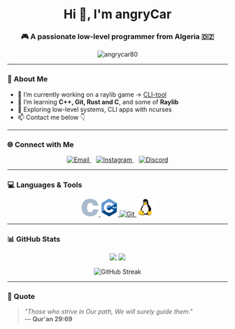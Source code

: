 <h1 align="center">Hi 👋, I'm angryCar</h1>
<h3 align="center">🎮 A passionate low-level programmer from Algeria 🇩🇿</h3>

<p align="center">
  <img src="https://komarev.com/ghpvc/?username=angrycar80&label=Profile%20views&color=0e75b6&style=flat" alt="angrycar80" />
</p>

---

### 🧠 About Me

- 🔭 I’m currently working on a raylib game → [CLI-tool](https://github.com/angryCar80/CLI-tool)
- 🌱 I’m learning **C++, Git, Rust and C**, and some of **Raylib**
- 🧰 Exploring low-level systems, CLI apps with ncurses
- 📫 Contact me below 👇

---

### 🌐 Connect with Me

<p align="center">
  <a href="mailto:ouabbasaymen@gmail.com" target="_blank">
    <img src="https://img.icons8.com/fluency/48/email-open.png" alt="Email" height="30" />
  </a>
  &nbsp;&nbsp;
  <a href="https://instagram.com/angrycar_13" target="_blank">
    <img src="https://raw.githubusercontent.com/rahuldkjain/github-profile-readme-generator/master/src/images/icons/Social/instagram.svg" alt="Instagram" height="30" />
  </a>
  &nbsp;&nbsp;
  <a href="#" title="angryCar13">
    <img src="https://raw.githubusercontent.com/rahuldkjain/github-profile-readme-generator/master/src/images/icons/Social/discord.svg" alt="Discord" height="30" />
  </a>
</p>

---

### 💻 Languages & Tools

<p align="center">
  <a href="https://www.cprogramming.com/" target="_blank">
    <img src="https://raw.githubusercontent.com/devicons/devicon/master/icons/c/c-original.svg" alt="C" width="40" height="40"/>
  </a>
  <a href="https://www.w3schools.com/cpp/" target="_blank">
    <img src="https://raw.githubusercontent.com/devicons/devicon/master/icons/cplusplus/cplusplus-original.svg" alt="C++" width="40" height="40"/>
  </a>
  <a href="https://git-scm.com/" target="_blank">
    <img src="https://www.vectorlogo.zone/logos/git-scm/git-scm-icon.svg" alt="Git" width="40" height="40"/>
  </a>
  <a href="https://www.linux.org/" target="_blank">
    <img src="https://raw.githubusercontent.com/devicons/devicon/master/icons/linux/linux-original.svg" alt="Linux" width="40" height="40"/>
  </a>
</p>

---

### 📊 GitHub Stats

<p align="center">
  <img src="https://github-readme-stats.vercel.app/api?username=angrycar80&show_icons=true&theme=tokyonight" width="48%" />
  <img src="https://github-readme-stats.vercel.app/api/top-langs/?username=angrycar80&layout=compact&theme=tokyonight" width="48%" />
</p>

<p align="center">
  <img src="https://github-readme-streak-stats.herokuapp.com/?user=angrycar80&theme=tokyonight" alt="GitHub Streak" />
</p>

---

### 📌 Quote

> _"Those who strive in Our path, We will surely guide them."_  
> — **Qur'an 29:69**
